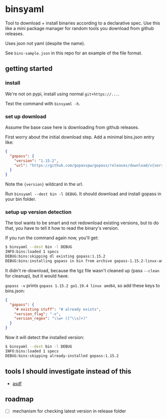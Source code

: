 # binsyaml

Tool to download + install binaries according to a declarative spec. Use this like a mini package manager for random tools you download from github releases.

Uses json not yaml (despite the name).

See `bins-sample.json` in this repo for an example of the file format.

## getting started

### install

We're not on pypi, install using normal `git+https://...`.

Test the command with `binsyaml -h`.

### set up download

Assume the base case here is downloading from github releases.

First worry about the initial download step. Add a minimal bins.json entry like:

```json
{
  "gopass": {
    "version": "1.15.2",
    "url": "https://github.com/gopasspw/gopass/releases/download/v{version}/gopass-{version}-linux-amd64.tar.gz"
  }
}
```

Note the `{version}` wildcard in the url.

Run `binsyaml --dest bin -l DEBUG`. It should download and install gopass in your bin folder.

### setup up version detection

The tool wants to be smart and not redownload existing versions, but to do that, you have to tell it how to read the binary's version.

If you run the command again now, you'll get:

```sh
$ binsyaml --dest bin -l DEBUG
INFO:bins:loaded 1 specs
DEBUG:bins:skipping dl existing gopass:1.15.2
DEBUG:bins:installing gopass in bin from archive gopass-1.15.2-linux-amd64.tar.gz
```

It didn't re-download, because the tgz file wasn't cleaned up (pass `--clean` for cleanup), but it would have.

`gopass -v` prints `gopass 1.15.2 go1.19.4 linux amd64`, so add these keys to bins.json:

```json
{
  "gopass": {
    "# existing stuff": "# already exists",
    "version_flag": "-v",
    "version_regex": "\\w+ ([^\\s]+)"
  }
}
```

Now it will detect the installed version:

```sh
$ binsyaml --dest bin -l DEBUG
INFO:bins:loaded 1 specs
DEBUG:bins:skipping already-installed gopass:1.15.2
```

## tools I should investigate instead of this

- [asdf](https://asdf-vm.com/guide/introduction.html#why-use-asdf)

## roadmap

- [ ] mechanism for checking latest version in release folder

